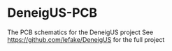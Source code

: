 # DeneigUS-PCB
The PCB schematics for the DeneigUS project
See https://github.com/lefake/DeneigUS for the full project
